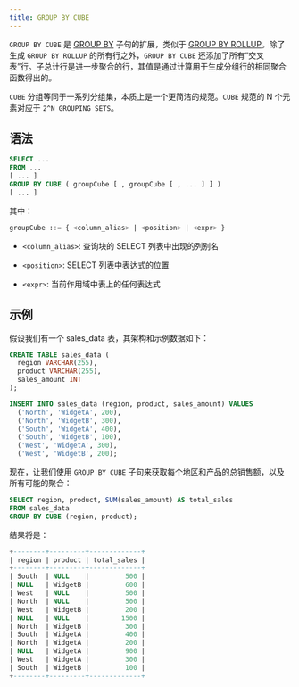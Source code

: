 ```yaml
---
title: GROUP BY CUBE
---
```


`GROUP BY CUBE` 是 [GROUP BY](index.md) 子句的扩展，类似于 [GROUP BY ROLLUP](group-by-rollup.md)。除了生成 `GROUP BY ROLLUP` 的所有行之外，`GROUP BY CUBE` 还添加了所有“交叉表”行。子总计行是进一步聚合的行，其值是通过计算用于生成分组行的相同聚合函数得出的。

`CUBE` 分组等同于一系列分组集，本质上是一个更简洁的规范。`CUBE` 规范的 N 个元素对应于 `2^N GROUPING SETS`。

## 语法

```sql
SELECT ...
FROM ...
[ ... ]
GROUP BY CUBE ( groupCube [ , groupCube [ , ... ] ] )
[ ... ]
```

其中：
```sql
groupCube ::= { <column_alias> | <position> | <expr> }
```

- `<column_alias>`: 查询块的 SELECT 列表中出现的列别名

- `<position>`: SELECT 列表中表达式的位置

- `<expr>`: 当前作用域中表上的任何表达式


## 示例

假设我们有一个 sales_data 表，其架构和示例数据如下：

```sql
CREATE TABLE sales_data (
  region VARCHAR(255),
  product VARCHAR(255),
  sales_amount INT
);

INSERT INTO sales_data (region, product, sales_amount) VALUES
  ('North', 'WidgetA', 200),
  ('North', 'WidgetB', 300),
  ('South', 'WidgetA', 400),
  ('South', 'WidgetB', 100),
  ('West', 'WidgetA', 300),
  ('West', 'WidgetB', 200);
```

现在，让我们使用 `GROUP BY CUBE` 子句来获取每个地区和产品的总销售额，以及所有可能的聚合：

```sql
SELECT region, product, SUM(sales_amount) AS total_sales
FROM sales_data
GROUP BY CUBE (region, product);
```

结果将是：
```sql
+--------+---------+-------------+
| region | product | total_sales |
+--------+---------+-------------+
| South  | NULL    |         500 |
| NULL   | WidgetB |         600 |
| West   | NULL    |         500 |
| North  | NULL    |         500 |
| West   | WidgetB |         200 |
| NULL   | NULL    |        1500 |
| North  | WidgetB |         300 |
| South  | WidgetA |         400 |
| North  | WidgetA |         200 |
| NULL   | WidgetA |         900 |
| West   | WidgetA |         300 |
| South  | WidgetB |         100 |
+--------+---------+-------------+
```